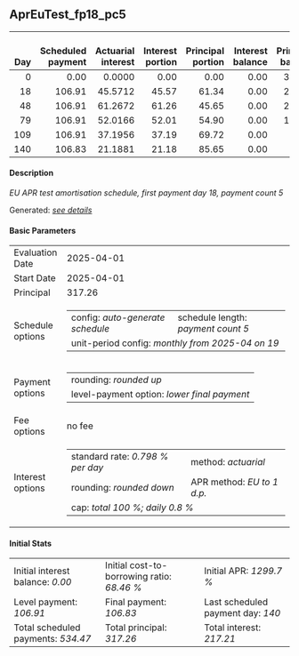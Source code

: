 <h2>AprEuTest_fp18_pc5</h2>
<table>
    <thead style="vertical-align: bottom;">
        <th style="text-align: right;">Day</th>
        <th style="text-align: right;">Scheduled payment</th>
        <th style="text-align: right;">Actuarial interest</th>
        <th style="text-align: right;">Interest portion</th>
        <th style="text-align: right;">Principal portion</th>
        <th style="text-align: right;">Interest balance</th>
        <th style="text-align: right;">Principal balance</th>
        <th style="text-align: right;">Total actuarial interest</th>
        <th style="text-align: right;">Total interest</th>
        <th style="text-align: right;">Total principal</th>
    </thead>
    <tr style="text-align: right;">
        <td class="ci00">0</td>
        <td class="ci01" style="white-space: nowrap;">0.00</td>
        <td class="ci02">0.0000</td>
        <td class="ci03">0.00</td>
        <td class="ci04">0.00</td>
        <td class="ci05">0.00</td>
        <td class="ci06">317.26</td>
        <td class="ci07">0.0000</td>
        <td class="ci08">0.00</td>
        <td class="ci09">0.00</td>
    </tr>
    <tr style="text-align: right;">
        <td class="ci00">18</td>
        <td class="ci01" style="white-space: nowrap;">106.91</td>
        <td class="ci02">45.5712</td>
        <td class="ci03">45.57</td>
        <td class="ci04">61.34</td>
        <td class="ci05">0.00</td>
        <td class="ci06">255.92</td>
        <td class="ci07">45.5712</td>
        <td class="ci08">45.57</td>
        <td class="ci09">61.34</td>
    </tr>
    <tr style="text-align: right;">
        <td class="ci00">48</td>
        <td class="ci01" style="white-space: nowrap;">106.91</td>
        <td class="ci02">61.2672</td>
        <td class="ci03">61.26</td>
        <td class="ci04">45.65</td>
        <td class="ci05">0.00</td>
        <td class="ci06">210.27</td>
        <td class="ci07">106.8385</td>
        <td class="ci08">106.83</td>
        <td class="ci09">106.99</td>
    </tr>
    <tr style="text-align: right;">
        <td class="ci00">79</td>
        <td class="ci01" style="white-space: nowrap;">106.91</td>
        <td class="ci02">52.0166</td>
        <td class="ci03">52.01</td>
        <td class="ci04">54.90</td>
        <td class="ci05">0.00</td>
        <td class="ci06">155.37</td>
        <td class="ci07">158.8551</td>
        <td class="ci08">158.84</td>
        <td class="ci09">161.89</td>
    </tr>
    <tr style="text-align: right;">
        <td class="ci00">109</td>
        <td class="ci01" style="white-space: nowrap;">106.91</td>
        <td class="ci02">37.1956</td>
        <td class="ci03">37.19</td>
        <td class="ci04">69.72</td>
        <td class="ci05">0.00</td>
        <td class="ci06">85.65</td>
        <td class="ci07">196.0506</td>
        <td class="ci08">196.03</td>
        <td class="ci09">231.61</td>
    </tr>
    <tr style="text-align: right;">
        <td class="ci00">140</td>
        <td class="ci01" style="white-space: nowrap;">106.83</td>
        <td class="ci02">21.1881</td>
        <td class="ci03">21.18</td>
        <td class="ci04">85.65</td>
        <td class="ci05">0.00</td>
        <td class="ci06">0.00</td>
        <td class="ci07">217.2387</td>
        <td class="ci08">217.21</td>
        <td class="ci09">317.26</td>
    </tr>
</table>
<h4>Description</h4>
<p><i>EU APR test amortisation schedule, first payment day 18, payment count 5</i></p>
<p>Generated: <i><a href="../GeneratedDate.html">see details</a></i></p>
<h4>Basic Parameters</h4>
<table>
    <tr>
        <td>Evaluation Date</td>
        <td>2025-04-01</td>
    </tr>
    <tr>
        <td>Start Date</td>
        <td>2025-04-01</td>
    </tr>
    <tr>
        <td>Principal</td>
        <td>317.26</td>
    </tr>
    <tr>
        <td>Schedule options</td>
        <td>
            <table>
                <tr>
                    <td>config: <i>auto-generate schedule</i></td>
                    <td>schedule length: <i><i>payment count</i> 5</i></td>
                </tr>
                <tr>
                    <td colspan="2" style="white-space: nowrap;">unit-period config: <i>monthly from 2025-04 on 19</i></td>
                </tr>
            </table>
        </td>
    </tr>
    <tr>
        <td>Payment options</td>
        <td>
            <table>
                <tr>
                    <td>rounding: <i>rounded up</i></td>
                </tr>
                <tr>
                    <td>level-payment option: <i>lower&nbsp;final&nbsp;payment</i></td>
                </tr>
            </table>
        </td>
    </tr>
    <tr>
        <td>Fee options</td>
        <td>no fee
        </td>
    </tr>
    <tr>
        <td>Interest options</td>
        <td>
            <table>
                <tr>
                    <td>standard rate: <i>0.798 % per day</i></td>
                    <td>method: <i>actuarial</i></td>
                </tr>
                <tr>
                    <td>rounding: <i>rounded down</i></td>
                    <td>APR method: <i>EU to 1 d.p.</i></td>
                </tr>
                <tr>
                    <td colspan="2">cap: <i>total 100 %; daily 0.8 %</td>
                </tr>
            </table>
        </td>
    </tr>
</table>
<h4>Initial Stats</h4>
<table>
    <tr>
        <td>Initial interest balance: <i>0.00</i></td>
        <td>Initial cost-to-borrowing ratio: <i>68.46 %</i></td>
        <td>Initial APR: <i>1299.7 %</i></td>
    </tr>
    <tr>
        <td>Level payment: <i>106.91</i></td>
        <td>Final payment: <i>106.83</i></td>
        <td>Last scheduled payment day: <i>140</i></td>
    </tr>
    <tr>
        <td>Total scheduled payments: <i>534.47</i></td>
        <td>Total principal: <i>317.26</i></td>
        <td>Total interest: <i>217.21</i></td>
    </tr>
</table>
